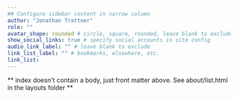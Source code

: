 ```yaml
---
## Configure sidebar content in narrow column
author: "Jonathan Trattner"
role: ""
avatar_shape: rounded # circle, square, rounded, leave blank to exclude
show_social_links: true # specify social accounts in site config
audio_link_label: "" # leave blank to exclude
link_list_label: "" # bookmarks, elsewhere, etc.
link_list:
---
```


** index doesn't contain a body, just front matter above.
See about/list.html in the layouts folder **

